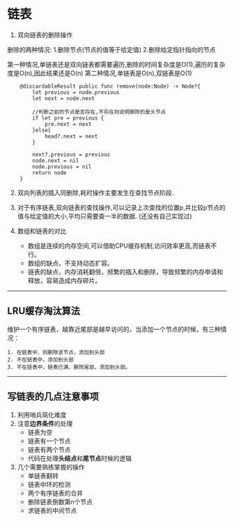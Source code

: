 # 链表
1. 双向链表的删除操作

删除的两种情况:
1.删除节点(节点的值等于给定值)
2.删除给定指针指向的节点

第一种情况,单链表还是双向链表都需要遍历,删除的时间复杂度是O(1),遍历的复杂度是O(n),因此结果还是O(n)
第二种情况,单链表是O(n),双链表是O(1)

```
    @discardableResult public func remove(node:Node) -> Node?{
        let previous = node.previous
        let next = node.next
        
        //判断之前的节点是否存在,不存在则说明删除的是头节点
        if let pre = previous {
            pre.next = next
        }else{
            head?.next = next
        }
        
        next?.previous = previous
        node.next = nil
        node.previous = nil
        return node
    }

```

2. 双向列表的插入同删除,耗时操作主要发生在查找节点阶段.

3. 对于有序链表,双向链表的查找操作,可以记录上次查找的位置p,并比较p节点的值与给定值的大小,平均只需要查一半的数据. (还没有自己实现过)

4. 数组和链表的对比
    * 数组是连续的内存空间,可以借助CPU缓存机制,访问效率更高,而链表不行。
    * 数组的缺点，不支持动态扩容。
    * 链表的缺点，内存消耗翻倍，频繁的插入和删除，导致频繁的内存申请和释放，容易造成内存碎片。

*****
## LRU缓存淘汰算法

维护一个有序链表，越靠近尾部是越早访问的，当添加一个节点的时候，有三种情况：

    1. 在链表中，则删除该节点，添加到头部
    2. 不在链表中，添加到头部
    3. 不在链表中，链表已满，删除尾部，添加到头部。

***
## 写链表的几点注意事项

1. 利用哨兵简化难度
2. 注意**边界条件**的处理
    * 链表为空
    * 链表有一个节点
    * 链表有两个节点
    * 代码在处理**头结点**和**尾节点**时候的逻辑
3. 几个需要熟练掌握的操作
    * 单链表翻转
    * 链表中环的检测
    * 两个有序链表的合并
    * 删除链表倒数第n个节点
    * 求链表的中间节点




